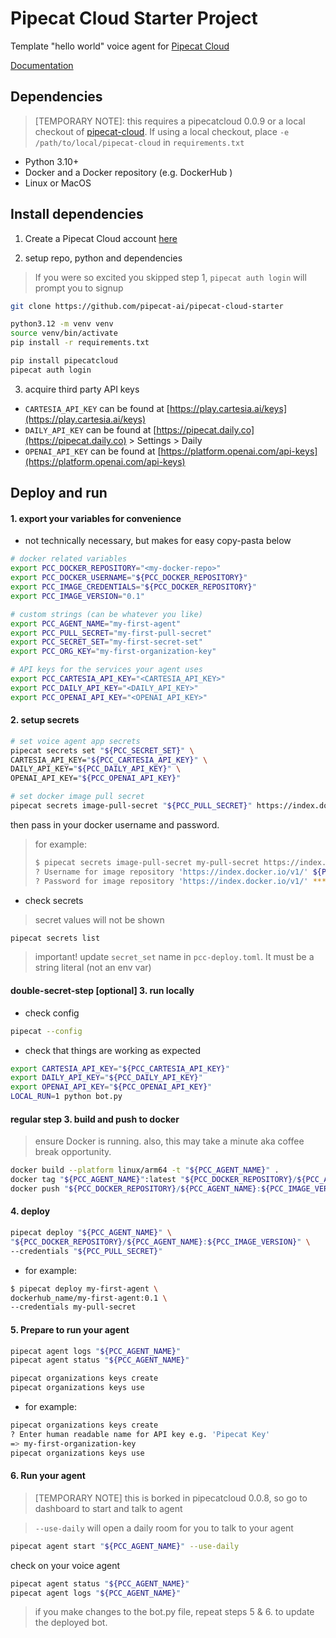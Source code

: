 # Pipecat Cloud Starter Project

Template "hello world" voice agent for [Pipecat Cloud](https://www.daily.co/products/pipecat-cloud/)

[Documentation](https://docs.pipecat.daily.co/)

## Dependencies

> [TEMPORARY NOTE]: this requires a pipecatcloud 0.0.9 or a local checkout of [pipecat-cloud](https://github.com/daily-co/pipecat-cloud). If using a local checkout, place `-e /path/to/local/pipecat-cloud` in `requirements.txt`

- Python 3.10+
- Docker and a Docker repository (e.g. DockerHub )
- Linux or MacOS

## Install dependencies

1. Create a Pipecat Cloud account [here](https://pipecat.daily.co/)

2. setup repo, python and dependencies
> If you were so excited you skipped step 1, `pipecat auth login` will prompt you to signup

```bash
git clone https://github.com/pipecat-ai/pipecat-cloud-starter

python3.12 -m venv venv
source venv/bin/activate
pip install -r requirements.txt

pip install pipecatcloud
pipecat auth login
```

3. acquire third party API keys
- `CARTESIA_API_KEY` can be found at [https://play.cartesia.ai/keys](https://play.cartesia.ai/keys)
- `DAILY_API_KEY` can be found at [https://pipecat.daily.co](https://pipecat.daily.co) > Settings > Daily
- `OPENAI_API_KEY` can be found at [https://platform.openai.com/api-keys](https://platform.openai.com/api-keys)

## Deploy and run

#### 1. export your variables for convenience
- not technically necessary, but makes for easy copy-pasta below
```bash
# docker related variables
export PCC_DOCKER_REPOSITORY="<my-docker-repo>"
export PCC_DOCKER_USERNAME="${PCC_DOCKER_REPOSITORY}"
export PCC_IMAGE_CREDENTIALS="${PCC_DOCKER_REPOSITORY}"
export PCC_IMAGE_VERSION="0.1"

# custom strings (can be whatever you like)
export PCC_AGENT_NAME="my-first-agent"
export PCC_PULL_SECRET="my-first-pull-secret"
export PCC_SECRET_SET="my-first-secret-set"
export PCC_ORG_KEY="my-first-organization-key"

# API keys for the services your agent uses
export PCC_CARTESIA_API_KEY="<CARTESIA_API_KEY>"
export PCC_DAILY_API_KEY="<DAILY_API_KEY>"
export PCC_OPENAI_API_KEY="<OPENAI_API_KEY>"
```

#### 2. setup secrets
```bash
# set voice agent app secrets
pipecat secrets set "${PCC_SECRET_SET}" \
CARTESIA_API_KEY="${PCC_CARTESIA_API_KEY}" \
DAILY_API_KEY="${PCC_DAILY_API_KEY}" \
OPENAI_API_KEY="${PCC_OPENAI_API_KEY}"
```

```bash
# set docker image pull secret
pipecat secrets image-pull-secret "${PCC_PULL_SECRET}" https://index.docker.io/v1/
```
then pass in your docker username and password.

> for example:
> ```bash
> $ pipecat secrets image-pull-secret my-pull-secret https://index.docker.io/v1/
> ? Username for image repository 'https://index.docker.io/v1/' ${PCC_DOCKER_USERNAME}
> ? Password for image repository 'https://index.docker.io/v1/' *********************
> ```

- check secrets
> secret values will not be shown
```bash
pipecat secrets list
```

> important!
update `secret_set` name in `pcc-deploy.toml`.  It must be a string literal (not an env var)

#### double-secret-step [optional] 3. run locally

- check config
```bash
pipecat --config
```

- check that things are working as expected
```bash
export CARTESIA_API_KEY="${PCC_CARTESIA_API_KEY}"
export DAILY_API_KEY="${PCC_DAILY_API_KEY}"
export OPENAI_API_KEY="${PCC_OPENAI_API_KEY}"
LOCAL_RUN=1 python bot.py
```

#### regular step 3. build and push to docker
> ensure Docker is running. also, this may take a minute aka coffee break opportunity.

```bash
docker build --platform linux/arm64 -t "${PCC_AGENT_NAME}" .
docker tag "${PCC_AGENT_NAME}":latest "${PCC_DOCKER_REPOSITORY}/${PCC_AGENT_NAME}:${PCC_IMAGE_VERSION}"
docker push "${PCC_DOCKER_REPOSITORY}/${PCC_AGENT_NAME}:${PCC_IMAGE_VERSION}"
```

#### 4. deploy
```bash
pipecat deploy "${PCC_AGENT_NAME}" \
"${PCC_DOCKER_REPOSITORY}/${PCC_AGENT_NAME}:${PCC_IMAGE_VERSION}" \
--credentials "${PCC_PULL_SECRET}"
```

- for example:
```bash
$ pipecat deploy my-first-agent \
dockerhub_name/my-first-agent:0.1 \
--credentials my-pull-secret
```

#### 5. Prepare to run your agent
```bash
pipecat agent logs "${PCC_AGENT_NAME}"
pipecat agent status "${PCC_AGENT_NAME}"

pipecat organizations keys create
pipecat organizations keys use
```

- for example:
```bash
pipecat organizations keys create
? Enter human readable name for API key e.g. 'Pipecat Key' 
=> my-first-organization-key
pipecat organizations keys use
```

#### 6. Run your agent

> [TEMPORARY NOTE] this is borked in pipecatcloud 0.0.8, so go to dashboard to start and talk to agent

> `--use-daily` will open a daily room for you to talk to your agent
```bash
pipecat agent start "${PCC_AGENT_NAME}" --use-daily
```

check on your voice agent
```bash
pipecat agent status "${PCC_AGENT_NAME}"
pipecat agent logs "${PCC_AGENT_NAME}"
```

> if you make changes to the bot.py file, repeat steps 5 & 6. to update the deployed bot.
